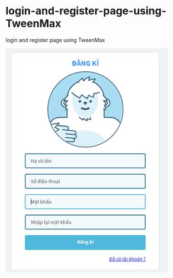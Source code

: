 # login-and-register-page-using-TweenMax
login and register page using TweenMax

<img src="demo.PNG"/>